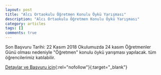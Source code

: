```yaml
---
layout: post
title: "Alcı Ortaokulu Öğretmen Konulu Öykü Yarışması"
description: "Alcı Ortaokulu Öğretmen Konulu Öykü Yarışması"
category: articles
tags: []
comments: true
---
```


Son Başvuru Tarihi: 22 Kasım 2018
Okulumuzda 24 kasım Öğretmenler Günü olması nedeniyle "Öğretmen" konulu öykü yarışması yapılacak. tüm öğrencilerimiz katılabilir.

[Detaylar ve Başvuru için](http://alciortaokulu.meb.k12.tr/icerikler/alci-ortaokulu-quotogretmenquot-konulu-oyku-yarismasi-yapilacak_5829539.html?utm_source=edebiyatyarismalari.com&utm_medium=affiliate){:rel="nofollow"}{:target="_blank"}